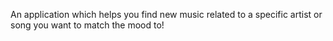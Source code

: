 An application which helps you find new music related to a specific artist or song you want to match the mood to!
